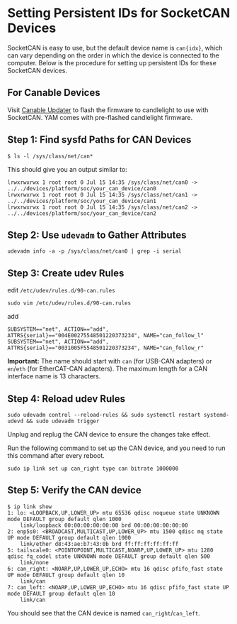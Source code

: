 # Setting Persistent IDs for SocketCAN Devices

SocketCAN is easy to use, but the default device name is `can{idx}`, which can vary depending on the order in which the device is connected to the computer. Below is the procedure for setting up persistent IDs for these SocketCAN devices.

## For Canable Devices
Visit [Canable Updater](https://canable.io/updater/) to flash the firmware to candlelight to use with SocketCAN. YAM comes with pre-flashed candlelight firmware.

## Step 1: Find sysfd Paths for CAN Devices

```shell
$ ls -l /sys/class/net/can*
```

This should give you an output similar to:
```shell
lrwxrwxrwx 1 root root 0 Jul 15 14:35 /sys/class/net/can0 -> ../../devices/platform/soc/your_can_device/can0
lrwxrwxrwx 1 root root 0 Jul 15 14:35 /sys/class/net/can1 -> ../../devices/platform/soc/your_can_device/can1
lrwxrwxrwx 1 root root 0 Jul 15 14:35 /sys/class/net/can2 -> ../../devices/platform/soc/your_can_device/can2
```

## Step 2: Use `udevadm` to Gather Attributes
```shell
udevadm info -a -p /sys/class/net/can0 | grep -i serial
```

## Step 3: Create udev Rules
edit `/etc/udev/rules.d/90-can.rules`
```shell
sudo vim /etc/udev/rules.d/90-can.rules
```
add
```
SUBSYSTEM=="net", ACTION=="add", ATTRS{serial}=="004E00275548501220373234", NAME="can_follow_l"
SUBSYSTEM=="net", ACTION=="add", ATTRS{serial}=="0031005F5548501220373234", NAME="can_follow_r"
```

**Important:** The name should start with `can` (for USB-CAN adapters) or `en`/`eth` (for EtherCAT-CAN adapters). The maximum length for a CAN interface name is 13 characters.

## Step 4: Reload udev Rules
```shell
sudo udevadm control --reload-rules && sudo systemctl restart systemd-udevd && sudo udevadm trigger
```

Unplug and replug the CAN device to ensure the changes take effect.

Run the following command to set up the CAN device, and you need to run this command after every reboot.
```
sudo ip link set up can_right type can bitrate 1000000
```

## Step 5: Verify the CAN device
```shell
$ ip link show
1: lo: <LOOPBACK,UP,LOWER_UP> mtu 65536 qdisc noqueue state UNKNOWN mode DEFAULT group default qlen 1000
    link/loopback 00:00:00:00:00:00 brd 00:00:00:00:00:00
2: enp5s0: <BROADCAST,MULTICAST,UP,LOWER_UP> mtu 1500 qdisc mq state UP mode DEFAULT group default qlen 1000
    link/ether d8:43:ae:b7:43:0b brd ff:ff:ff:ff:ff:ff
5: tailscale0: <POINTOPOINT,MULTICAST,NOARP,UP,LOWER_UP> mtu 1280 qdisc fq_codel state UNKNOWN mode DEFAULT group default qlen 500
    link/none 
6: can_right: <NOARP,UP,LOWER_UP,ECHO> mtu 16 qdisc pfifo_fast state UP mode DEFAULT group default qlen 10
    link/can 
7: can_left: <NOARP,UP,LOWER_UP,ECHO> mtu 16 qdisc pfifo_fast state UP mode DEFAULT group default qlen 10
    link/can 
```

You should see that the CAN device is named `can_right`/`can_left`.
